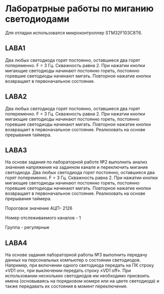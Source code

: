 Лаборатрные работы по миганию светодиодами
==========================================
Для отладки использовался микроконтроллер STM32F103C8T6.




LABA1
-----
Два любых светодиода горят постоянно, оставшиеся два горят попеременно. F = 3 Гц. Скважность равна 2. При нажатии кнопки мигающие светодиоды начинают постоянно гореть, постоянно горевшие светодиоды начинают мигать. Повторное нажатие кнопки возвращает в первоначальное состояние.

LABA2
-----
Два любых светодиода горят постоянно, оставшиеся два горят попеременно. F = 3 Гц. Скважность равна 2. При нажатии кнопки мигающие светодиоды начинают постоянно гореть, постоянно горевшие светодиоды начинают мигать. Повторное нажатие кнопки возвращает в первоначальное состояние. Реализовать на основе прерывания таймера.

LABA3
-----
На основе задания по лабораторной работе №2 выполнить анализ значения напряжения на заданном канале и переключить мигание светодиода. 
Два любых светодиода горят постоянно, оставшиеся два горят попеременно. F = 3 Гц. Скважность равна 2. При нажатии кнопки мигающие светодиоды начинают постоянно гореть, постоянно горевшие светодиоды начинают мигать. Повторное нажатие кнопки возвращает в первоначальное состояние. Реализовать на основе прерывания таймера.

Пороговое значение АЦП- 2126


Номер отслеживаемого каналов - 1


Группа - регулярные


LABA4
-----
На основе задания лабораторной работы №3 выполнить передачу данных на персональных компьютер о состоянии светодиодов. Например, при включении одного светодиода передать на ПК строку «VD1 on», при выключении передать строку «VD1 off». При использовании нескольких светодиодов им необходимо присвоить имена (основываясь на порядковом номере или на цвете светодиода) и также передавать их состояния в момент переключения.